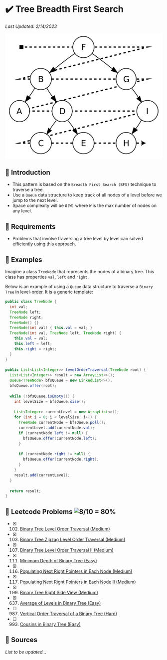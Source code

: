 # :heavy_check_mark: Tree Breadth First Search
*Last Updated: 2/14/2023*

![Image of tree breadth first search](../images/patterns/tree-breadth-first-search/tree-breadth-first-search.png)

## :round_pushpin: Introduction
- This pattern is based on the `Breadth First Search (BFS)` technique to traverse a tree.
- Use a `Queue` data structure to keep track of all nodes of a level before we jump to the next level.
- Space complexity will be `O(W)` where `W` is the max number of nodes on any level.

## :round_pushpin: Requirements
- Problems that involve traversing a tree level by level can solved efficiently using this approach.

## :round_pushpin: Examples
Imagine a class `TreeNode` that represents the nodes of a binary tree. This class has properties `val`, `left` and `right`.

Below is an example of using a `Queue` data structure to traverse a `Binary Tree` in level-order. It is a generic template:

```java
public class TreeNode {
  int val;
  TreeNode left;
  TreeNode right;
  TreeNode() {}
  TreeNode(int val) { this.val = val; }
  TreeNode(int val, TreeNode left, TreeNode right) {
    this.val = val;
    this.left = left;
    this.right = right;
  }
}

public List<List<Integer>> levelOrderTraversal(TreeNode root) {
  List<List<Integer>> result = new ArrayList<>();
  Queue<TreeNode> bfsQueue = new LinkedList<>();
  bfsQueue.offer(root);

  while (!bfsQueue.isEmpty()) {
    int levelSize = bfsQueue.size();

    List<Integer> currentLevel = new ArrayList<>();
    for (int i = 0; i < levelSize; i++) {
      TreeNode currentNode = bfsQueue.poll();
      currentLevel.add(currentNode.val);
      if (currentNode.left != null) {
        bfsQueue.offer(currentNode.left);
      }

      if (currentNode.right != null) {
        bfsQueue.offer(currentNode.right);
      }
    }
    result.add(currentLevel);
  }

  return result;
}
```

## :round_pushpin: Leetcode Problems ![8/10 = 80%](https://progress-bar.dev/80)

- [x] 102. [Binary Tree Level Order Traversal (Medium)](https://leetcode.com/problems/binary-tree-level-order-traversal/)
- [x] 103. [Binary Tree Zigzag Level Order Traversal (Medium)](https://leetcode.com/problems/binary-tree-zigzag-level-order-traversal/)
- [x] 107. [Binary Tree Level Order Traversal II (Medium)](https://leetcode.com/problems/binary-tree-level-order-traversal-ii/)
- [x] 111. [Minimum Depth of Binary Tree (Easy)](https://leetcode.com/problems/minimum-depth-of-binary-tree/)
- [x] 116. [Populating Next Right Pointers in Each Node (Medium)](https://leetcode.com/problems/populating-next-right-pointers-in-each-node/)
- [x] 117. [Populating Next Right Pointers in Each Node II (Medium)](https://leetcode.com/problems/populating-next-right-pointers-in-each-node-ii/description/)
- [x] 199. [Binary Tree Right Side View (Medium)](https://leetcode.com/problems/binary-tree-right-side-view/)
- [x] 637. [Average of Levels in Binary Tree (Easy)](https://leetcode.com/problems/average-of-levels-in-binary-tree/)
- [ ] 987. [Vertical Order Traversal of a Binary Tree (Hard)](https://leetcode.com/problems/vertical-order-traversal-of-a-binary-tree/)
- [ ] 993. [Cousins in Binary Tree (Easy)](https://leetcode.com/problems/cousins-in-binary-tree/)

## :round_pushpin: Sources
*List to be updated...*

